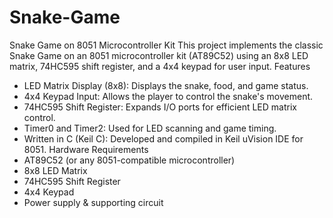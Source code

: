 # Snake-Game
Snake Game on 8051 Microcontroller Kit
This project implements the classic Snake Game on an 8051 microcontroller kit (AT89C52) using an 8x8 LED matrix, 74HC595 shift register, and a 4x4 keypad for user input.
Features
- LED Matrix Display (8x8): Displays the snake, food, and game status.
- 4x4 Keypad Input: Allows the player to control the snake's movement.
- 74HC595 Shift Register: Expands I/O ports for efficient LED matrix control.
- Timer0 and Timer2: Used for LED scanning and game timing.
- Written in C (Keil C): Developed and compiled in Keil uVision IDE for 8051.
Hardware Requirements
- AT89C52 (or any 8051-compatible microcontroller)
- 8x8 LED Matrix
- 74HC595 Shift Register
- 4x4 Keypad
- Power supply & supporting circuit
